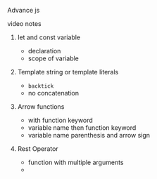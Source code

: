 Advance js

video notes
1. let and const variable
    - declaration
    - scope of variable

2. Template string or template literals
    - `backtick`
    - no concatenation
    
3. Arrow functions
    - with function keyword
    - variable name then function keyword
    - variable name parenthesis and arrow sign

4. Rest Operator
    - function with multiple arguments
    - 